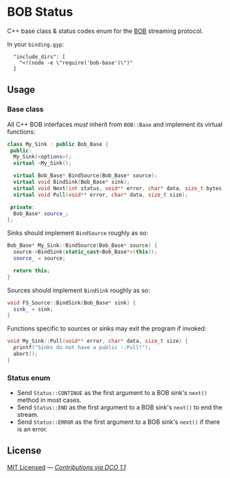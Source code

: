 # BOB Status

C++ base class & status codes enum for the [BOB](https://github.com/Fishrock123/bob) streaming protocol.

In your `binding.gyp`:

```
  "include_dirs": [
    "<!(node -e \"require('bob-base')\")"
  ]
```

## Usage

### Base class

All C++ BOB interfaces *must* inherit from `BOB::Base` and implement its virtual functions:

```cpp
class My_Sink : public Bob_Base {
 public:
  My_Sink(<options>);
  virtual ~My_Sink();

  virtual Bob_Base* BindSource(Bob_Base* source);
  virtual void BindSink(Bob_Base* sink);
  virtual void Next(int status, void** error, char* data, size_t bytes);
  virtual void Pull(void** error, char* data, size_t size);

 private:
  Bob_Base* source_;
};
```

Sinks should implement `BindSource` roughly as so:

```cpp
Bob_Base* My_Sink::BindSource(Bob_Base* source) {
  source->BindSink(static_cast<Bob_Base*>(this));
  source_ = source;

  return this;
}
```

Sources should implement `BindSink` roughly as so:

```cpp
void FS_Source::BindSink(Bob_Base* sink) {
  sink_ = sink;
}
```

Functions specific to sources or sinks may exit the program if invoked:

```cpp
void My_Sink::Pull(void** error, char* data, size_t size) {
  printf("Sinks do not have a public ::Pull!");
  abort();
}
```

### Status enum

- Send `Status::CONTINUE` as the first argument to a BOB sink's `next()` method in most cases.
- Send `Status::END` as the first argument to a BOB sink's `next()` to end the stream.
- Send `Status::ERROR` as the first argument to a BOB sink's `next()` if there is an error.

## License

[MIT Licensed](license) — _[Contributions via DCO 1.1](contributing.md#developers-certificate-of-origin)_
